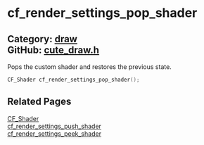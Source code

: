 [//]: # (This file is automatically generated by Cute Framework's docs parser.)
[//]: # (Do not edit this file by hand!)
[//]: # (See: https://github.com/RandyGaul/cute_framework/blob/master/samples/docs_parser.cpp)
[](../header.md ':include')

# cf_render_settings_pop_shader

Category: [draw](/api_reference?id=draw)  
GitHub: [cute_draw.h](https://github.com/RandyGaul/cute_framework/blob/master/include/cute_draw.h)  
---

Pops the custom shader and restores the previous state.

```cpp
CF_Shader cf_render_settings_pop_shader();
```

## Related Pages

[CF_Shader](/graphics/cf_shader.md)  
[cf_render_settings_push_shader](/draw/cf_render_settings_push_shader.md)  
[cf_render_settings_peek_shader](/draw/cf_render_settings_peek_shader.md)  
